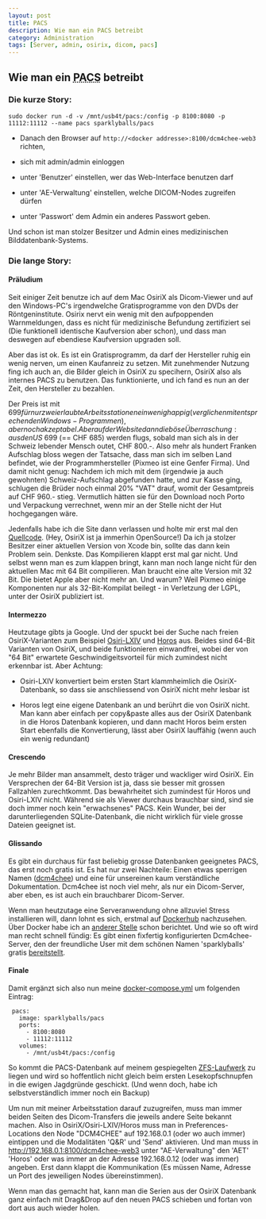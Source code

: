 ```yaml
---
layout: post
title: PACS
description: Wie man ein PACS betreibt
category: Administration
tags: [Server, admin, osirix, dicom, pacs]
---
```


## Wie man ein <abbr title="Picture Archive and Communication System">PACS</abbr> betreibt

### Die kurze Story:

    sudo docker run -d -v /mnt/usb4t/pacs:/config -p 8100:8080 -p 11112:11112 --name pacs sparklyballs/pacs
    
* Danach den Browser auf `http://<docker addresse>:8100/dcm4chee-web3` richten, 

* sich mit admin/admin einloggen

* unter 'Benutzer' einstellen, wer das Web-Interface benutzen darf

* unter 'AE-Verwaltung' einstellen, welche DICOM-Nodes zugreifen dürfen

* unter 'Passwort' dem Admin ein anderes Passwort geben.

Und schon ist man stolzer Besitzer und Admin eines medizinischen Bilddatenbank-Systems.

### Die lange Story:

#### Präludium

Seit einiger Zeit benutze ich auf dem Mac OsiriX als Dicom-Viewer und auf den Windows-PC's irgendwelche Gratisprogramme
von den DVDs der Röntgeninstitute. Osirix nervt ein wenig mit den aufpoppenden Warnmeldungen, dass es nicht für 
medizinische Befundung zertifiziert sei (Die funktionell identische Kaufversion aber schon), und dass man deswegen
auf ebendiese Kaufversion upgraden soll.

Aber das ist ok. Es ist ein Gratisprogramm, da darf der Hersteller ruhig ein wenig nerven, um einen Kaufanreiz zu setzen.
Mit zunehmender Nutzung fing ich auch an, die Bilder gleich in OsiriX zu specihern, OsiriX also als internes PACS zu benutzen.
Das funktionierte, und ich fand es nun an der Zeit, den Hersteller zu bezahlen.

Der Preis ist mit $699 für nur zwei erlaubte Arbeitsstationen ein wenig happig (verglichen mit entsprechenden Windows-Programmen), 
aber noch akzeptabel. Aber auf der Website dann die böse Überraschung: aus den US$ 699 (== CHF 685) werden flugs, 
sobald man sich als in der Schweiz lebender Mensch outet, CHF 800.-. Also mehr als hundert Franken Aufschlag bloss 
wegen der Tatsache, dass man sich im selben Land befindet, wie der Programmhersteller (Pixmeo ist eine Genfer Firma). 
Und damit nicht genug: Nachdem ich mich mit dem (irgendwie ja auch 
gewohnten) Schweiz-Aufschlag abgefunden hatte, und zur Kasse ging, schlugen die Brüder noch einmal 20% "VAT" drauf,
womit der Gesamtpreis auf CHF 960.- stieg. Vermutlich hätten sie für den Download noch Porto und Verpackung 
verrechnet, wenn mir an der Stelle nicht der Hut hochgegangen wäre.

Jedenfalls habe ich die Site dann verlassen und holte mir erst mal den [Quellcode](https://github.com/pixmeo/osirix). 
(Hey, OsiriX ist ja immerhin OpenSource!) Da ich ja stolzer Besitzer einer aktuellen Version von Xcode bin, sollte das
dann kein Problem sein.  Denkste. Das Kompilieren klappt erst mal gar nicht. Und selbst wenn man es zum klappen bringt,
kann man noch lange nicht für den aktuellen Mac mit 64 Bit compilieren. Man braucht eine alte Version mit 32 Bit. Die bietet Apple
aber nicht mehr an. Und warum? Weil Pixmeo einige Komponenten nur als 32-Bit-Kompilat beilegt - in Verletzung der LGPL,
unter der OsiriX publiziert ist.


#### Intermezzo

Heutzutage gibts ja Google. Und der spuckt bei der Suche nach freien OsiriX-Varianten zum Beispiel [Osiri-LXIV](http://bettar.no-ip.org/lxiv/)
und [Horos](http://www.horosproject.org) aus. Beides sind 64-Bit Varianten von OsiriX, und beide funktionieren einwandfrei, wobei
der von "64 Bit" erwartete Geschwindigeitsvorteil für mich zumindest nicht erkennbar ist. Aber Achtung:

* Osiri-LXIV konvertiert beim ersten Start klammheimlich die OsiriX-Datenbank, so dass sie anschliessend von OsiriX nicht
mehr lesbar ist

* Horos legt eine eigene Datenbank an und berührt die von OsiriX nicht. Man kann aber einfach per copy&paste alles aus der
OsiriX Datenbank in die Horos Datenbank kopieren, und dann macht Horos beim ersten Start ebenfalls die Konvertierung, lässt
aber OsiriX lauffähig (wenn auch ein wenig redundant)

#### Crescendo

Je mehr Bilder man ansammelt, desto träger und wackliger wird OsiriX. Ein Versprechen der 64-Bit Version ist ja, dass
sie besser mit grossen Fallzahlen zurechtkommt. Das bewahrheitet sich zumindest für Horos und Osiri-LXIV nicht. 
Während sie als Viewer durchaus brauchbar sind, sind sie doch immer noch kein "erwachsenes" PACS. Kein Wunder, bei
der darunterliegenden SQLite-Datenbank, die nicht wirklich für viele grosse Dateien geeignet ist.


#### Glissando

Es gibt ein durchaus für fast beliebig grosse Datenbanken geeignetes PACS, das erst noch gratis ist. Es hat nur zwei
Nachteile: Einen etwas sperrigen Namen ([dcm4chee](http://www.dcm4che.org)) und eine für unsereinen kaum verständliche Dokumentation.
Dcm4chee ist noch viel mehr, als nur ein Dicom-Server, aber eben, es ist auch ein brauchbarer Dicom-Server.

Wenn man heutzutage eine Serveranwendung ohne allzuviel Stress installieren will, dann lohnt es sich, erstmal auf
[Dockerhub](http://hub.docker.com) nachzusehen. Über Docker habe ich an [anderer Stelle](/2015/06/Docker) schon berichtet.
Und wie so oft wird man recht schnell fündig: Es gibt einen fixfertig konfigurierten Dcm4chee-Server, den der
freundliche User mit dem schönen Namen 'sparklyballs' gratis [bereitstellt](https://hub.docker.com/r/sparklyballs/pacs/).

#### Finale

Damit ergänzt sich also nun meine [docker-compose.yml](/2015/07/Docker3) um folgenden Eintrag:
 
     pacs:
       image: sparklyballs/pacs
       ports:
         - 8100:8080
         - 11112:11112
       volumes:
         - /mnt/usb4t/pacs:/config
         
 So kommt die PACS-Datenbank auf meinem gespiegelten [ZFS-Laufwerk](/2015/08/zfs) zu liegen und wird so hoffentlich
 nicht gleich beim ersten Lesekopfschnupfen in die ewigen Jagdgründe geschickt. (Und wenn doch, habe ich selbstverständlich
 immer noch ein Backup)
 
 Um nun mit meiner Arbeitsstation darauf zuzugreifen, muss man immer beiden Seiten des Dicom-Transfers die jeweils
 andere Seite bekannt machen. Also in OsiriX/Osiri-LXIV/Horos muss man in Preferences-Locations den Node "DCM4CHEE"
 auf 192.168.0.1 (oder wo auch immer) eintippen und die Modalitäten 'Q&R' und 'Send' aktivieren. Und man muss in
 http://192.168.0.1:8100/dcm4chee-web3 unter "AE-Verwaltung" den 'AET' 'Horos' oder was immer an der Adresse 192.168.0.12
 (oder was immer) angeben. Erst dann klappt die Kommunikation (Es müssen Name, Adresse un Port des jeweiligen Nodes übereinstimmen).
 
 Wenn man das gemacht hat, kann man die Serien aus der OsiriX Datenbank ganz einfach mit Drag&Drop auf den neuen PACS
 schieben und fortan von dort aus auch wieder holen.
 
 
 
 